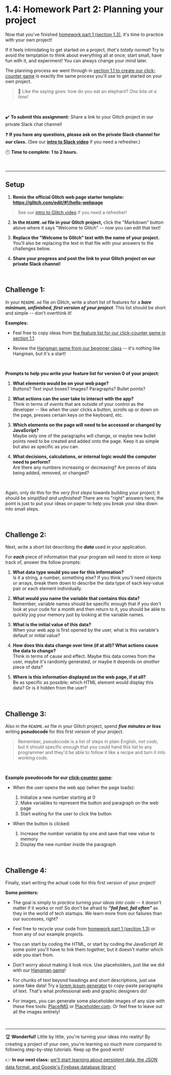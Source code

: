 # 1.4: Homework Part 2: Planning your project

Now that you've finished [homework part 1 (section 1.3)](https://github.com/LearnTeachCode/intro-javascript-class/blob/may-2018-int/week-1/1-4-homework-part2-project.md), it's time to practice with your own project!

If it feels intimidating to get started on a project, *that's totally normal!* Try to avoid the temptation to think about everything all at once; start small, have fun with it, and experiment! You can always change your mind later.

The planning process we went through in [section 1.1 to create our click-counter game](https://github.com/LearnTeachCode/intro-javascript-class/blob/may-2018-int/week-1/1-1-review-game.md) is exactly the same process you'll use to get started on your own project.

  > :elephant: Like the saying goes: how do you eat an elephant? *One bite at a time!*

<br/>

✔️ **To submit this assignment:** Share a link to your Glitch project in our private Slack chat channel!

❓ **If you have any questions, please ask on the private Slack channel for our class.** (See our [**intro to Slack video**](https://github.com/LearnTeachCode/intro-javascript-class/blob/march-2018/week-1/1-1-initial-tools-intro.md#111-intro-to-slack) if you need a refresher.)

:clock2: **Time to complete: 1 to 2 hours.**

<br/>

<hr/>

## Setup

  1. **Remix the official Glitch web page starter template: https://glitch.com/edit/#!/hello-webpage**

  > See our [intro to Glitch video](https://github.com/LearnTeachCode/intro-javascript-class/blob/march-2018/week-1/1-1-initial-tools-intro.md#113-intro-to-glitch) if you need a refresher!

  2. **In the `README.md` file in your Glitch project,** click the "Markdown" button above where it says "Welcome to Glitch" -- now you can edit that text!
  
  3. **Replace the "Welcome to Glitch" text with the name of your project.** You'll also be replacing the text in that file with your answers to the challenges below.
  
  4. **Share your progress and post the link to your Glitch project on our private Slack channel**!

<br/>

## Challenge 1:

In your `README.md` file on Glitch, write a short list of features for a ***bare minimum, unfinished, first version of your project***. This list should be short and simple -- don't overthink it!

**Examples:**

  - Feel free to copy ideas from [the feature list for our click-counter game in section 1.1](https://github.com/LearnTeachCode/intro-javascript-class/blob/may-2018-int/week-1/1-1-review-game.md).

  - Review the [Hangman game from our beginner class](https://github.com/LearnTeachCode/intro-javascript-class/blob/march-2018/week-1/1-5-review-hangman-game.md) -- it's nothing like Hangman, but it's a start!

<br/>

**Prompts to help you write your feature list for version 0 of your project:**

  1. **What elements would be on your web page?**
  <br/> Buttons? Text input boxes? Images? Paragraphs? Bullet points?
  
  2. **What actions can the user take to interact with the app?**
  <br/> Think in terms of *events* that are outside of your control as the developer -- like when the user clicks a button, scrolls up or down on the page, presses certain keys on the keyboard, etc.
  
  3. **Which elements on the page will need to be accessed or changed by JavaScript?**
  <br/> Maybe only one of the paragraphs will change, or maybe new bullet points need to be created and added onto the page. Keep it as simple but also as specific as you can.
  
  4. **What decisions, calculations, or internal logic would the computer need to perform?**
  <br/> Are there any numbers increasing or decreasing? Are pieces of data being added, removed, or changed?

<br/>

Again, only do this for the *very first steps* towards building your project; it should be *simplified and unfinished!* There are no "right" answers here; the point is just to put your ideas on paper to help you break your idea down into small steps.

<br/>

## Challenge 2:

Next, write a short list describing the ***data*** used in your application.

For ***each*** piece of information that your program will need to store or keep track of, answer the follow prompts:

  1. **What data type would you use for this information?**
  <br/> Is it a string, a number, something else? If you think you'll need objects or arrays, break them down to describe the data type of each key-value pair or each element individually.

  2. **What would you name the variable that contains this data?**
  <br/> Remember, variable names should be specific enough that if you don't look at your code for a month and then return to it, you should be able to quickly jog your memory just by looking at the variable names.

  3. **What is the initial value of this data?**
  <br/> When your web app is first opened by the user, what is this variable's default or initial value?

  4. **How does this data change over time (if at all)? What actions cause the data to change?**
  <br/> Think in terms of cause and effect. Maybe this data comes from the user, maybe it's randomly generated, or maybe it depends on *another* piece of data?
  
  5. **Where is this information displayed on the web page, if at all?**
  <br/> Be as specific as possible; which HTML element would display this data? Or is it hidden from the user?

<br/>

## Challenge 3:

Also in the `README.md` file in your Glitch project, spend ***five minutes or less*** writing **pseudocode** for this first version of your project.

  > Remember, pseudocode is a list of steps in plain English, *not code*, but it should specific enough that you could hand this list to any programmer and they'd be able to follow it like a recipe and turn it into working code.

<br/>

**Example pseudocode for our [click-counter game](https://github.com/LearnTeachCode/intro-javascript-class/blob/may-2018-int/week-1/1-1-review-game.md):**

  - When the user opens the web app (when the page loads):
    1. Initialize a new number starting at 0
    2. Make variables to represent the button and paragraph on the web page    
    3. Start waiting for the user to click the button

  - When the button is clicked:
    1. Increase the number variable by one and save that new value to memory
    2. Display the new number inside the paragraph

<br/>

## Challenge 4:

Finally, start writing the actual code for this first version of your project!

**Some pointers:**

  - The goal is simply to *practice turning your ideas into code* -- it doesn't matter if it works or not! So don't be afraid to ***"fail fast, fail often"*** as they in the world of tech startups. We learn more from our failures than our successes, right? 
  
  - Feel free to recycle your code from [homework part 1 (section 1.3)](https://github.com/LearnTeachCode/intro-javascript-class/blob/may-2018-int/week-1/1-4-homework-part2-project.md) or from any of our example projects.
  
  - You can start by coding the HTML, or start by coding the JavaScript! At some point you'll have to link them together, but it doesn't matter which side you start from.
  
  - Don't worry about making it look nice. Use placeholders, just like we did with our [Hangman game](https://github.com/LearnTeachCode/intro-javascript-class/blob/march-2018/week-1/1-5-review-hangman-game.md)!
  
  - For chunks of text beyond headings and short descriptions, just use some fake data! Try a [lorem ipsum generator](https://loremipsumgenerator.com/) to copy-paste paragraphs of text. That's what professional web and graphic designers do!
  
  - For images, you can generate some placeholder images of any size with these free tools: [PlaceIMG](https://placeimg.com/) or [Placeholder.com](https://placeholder.com/). Or feel free to leave out all the images entirely!

<br/>

<hr/>

:trophy: **Wonderful!** Little by little, you're turning your ideas into reality! By creating a project of your own, you're learning *so much more* compared to following step-by-step tutorials. Keep up the good work!

:point_right: **In our next class:** [we'll start learning about persistent data, the JSON data format, and Google's Firebase database library!](https://github.com/LearnTeachCode/intro-javascript-class/tree/may-2018-int/week-2)
